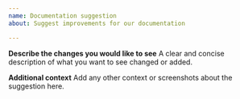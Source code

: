 ```yaml
---
name: Documentation suggestion
about: Suggest improvements for our documentation

---
```


**Describe the changes you would like to see**
A clear and concise description of what you want to see changed or added.

**Additional context**
Add any other context or screenshots about the suggestion here.
